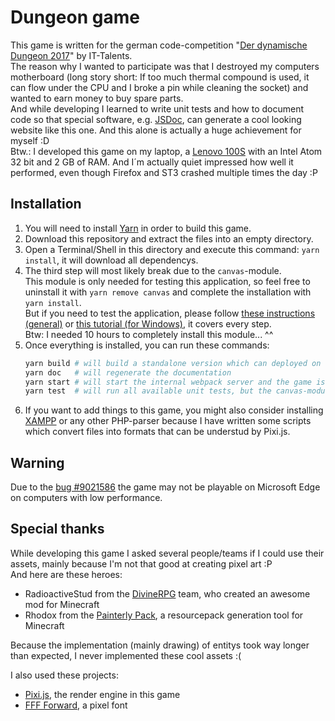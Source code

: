 # Dungeon game

This game is written for the german code-competition "[Der dynamische Dungeon 2017](https://www.it-talents.de/foerderung/code-competition/code-competition-08-2017)" by IT-Talents.<br>
The reason why I wanted to participate was that I destroyed my computers motherboard (long story short: If too much thermal compound is used, it can flow under the CPU and I broke a pin while cleaning the socket) and wanted to earn money to buy spare parts.<br>
And while developing I learned to write unit tests and how to document code so that special software, e.g. [JSDoc](http://usejsdoc.org/), can generate a cool looking website like this one. And this alone is actually a huge achievement for myself :D<br>
Btw.: I developed this game on my laptop, a [Lenovo 100S](http://www3.lenovo.com/de/de/laptops/ideapad/100-series-/IdeaPad-100S-11IBY/p/88EM10S0639) with an Intel Atom 32 bit and 2 GB of RAM. And I´m actually quiet impressed how well it performed, even though Firefox and ST3 crashed multiple times the day :P

## Installation

1. You will need to install [Yarn](https://yarnpkg.com/lang/en/) in order to build this game.
2. Download this repository and extract the files into an empty directory.
3. Open a Terminal/Shell in this directory and execute this command: ```yarn install```, it will download all dependencys.
4. The third step will most likely break due to the ```canvas```-module.<br>
   This module is only needed for testing this application, so feel free to uninstall it with ```yarn remove canvas``` and complete the installation with ```yarn install```.<br>
   But if you need to test the application, please follow [these instructions (general)](https://www.npmjs.com/package/canvas) or [this tutorial (for Windows)](https://github.com/Automattic/node-canvas/wiki/Installation---Windows), it covers every step.<br>
   Btw: I needed 10 hours to completely install this module... ^^
5. Once everything is installed, you can run these commands:
   ```sh
   yarn build # will build a standalone version which can deployed on webservers
   yarn doc   # will regenerate the documentation
   yarn start # will start the internal webpack server and the game is available under localhost:8080
   yarn test  # will run all available unit tests, but the canvas-modul is required
   ```
6. If you want to add things to this game, you might also consider installing [XAMPP](https://www.apachefriends.org/index.html) or any other PHP-parser because I have written some scripts which convert files into formats that can be understud by Pixi.js.

## Warning

Due to the [bug #9021586](https://developer.microsoft.com/en-us/microsoft-edge/platform/issues/9021586/) the game may not be playable on Microsoft Edge on computers with low performance.

## Special thanks

While developing this game I asked several people/teams if I could use their assets, mainly because I'm not that good at creating pixel art :P<br>
And here are these heroes:
 - RadioactiveStud from the [DivineRPG](https://github.com/DivineRPG/DivineRPG) team, who created an awesome mod for Minecraft
 - Rhodox from the [Painterly Pack](http://painterlypack.net/), a resourcepack generation tool for Minecraft


Because the implementation (mainly drawing) of entitys took way longer than expected, I never implemented these cool assets :(

I also used these projects:
 - [Pixi.js](http://www.pixijs.com/), the render engine in this game
 - [FFF Forward](http://www.1001fonts.com/fff-forward-font.html), a pixel font